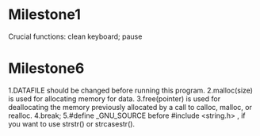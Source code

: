 # Milestone1
Crucial functions: clean keyboard; pause

# Milestone6
1.DATAFILE should be changed before running this program. 
2.malloc(size) is used for allocating memory for data.
3.free(pointer) is used for deallocating the memory previously allocated by a call to calloc, malloc, or realloc.
4.break;
5.#define _GNU_SOURCE before #include <string.h> , if you want to use strstr() or strcasestr().
